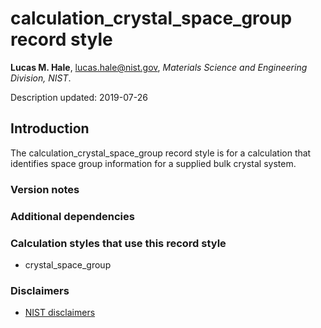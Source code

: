 # calculation_crystal_space_group record style

**Lucas M. Hale**, [lucas.hale@nist.gov](mailto:lucas.hale@nist.gov?Subject=ipr-demo), *Materials Science and Engineering Division, NIST*.

Description updated: 2019-07-26

## Introduction

The calculation_crystal_space_group record style is for a calculation that identifies space group information for a supplied bulk crystal system.

### Version notes

### Additional dependencies

### Calculation styles that use this record style

- crystal_space_group

### Disclaimers

- [NIST disclaimers](http://www.nist.gov/public_affairs/disclaimer.cfm)
